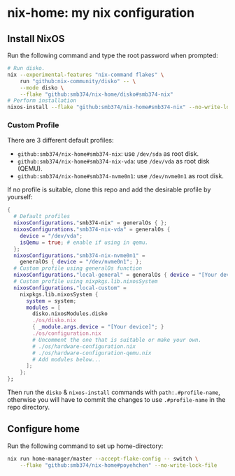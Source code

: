 # nix-home: my nix configuration

## Install NixOS

Run the following command and type the root password when prompted:

```sh
# Run disko.
nix --experimental-features "nix-command flakes" \
    run "github:nix-community/disko" -- \
    --mode disko \
    --flake "github:smb374/nix-home/disko#smb374-nix"
# Perform installation
nixos-install --flake "github:smb374/nix-home#smb374-nix" --no-write-lock-file
```

### Custom Profile

There are 3 different default profiles:

- `github:smb374/nix-home#smb374-nix`: use `/dev/sda` as root disk.
- `github:smb374/nix-home#smb374-nix-vda`: use `/dev/vda` as root disk (QEMU).
- `github:smb374/nix-home#smb374-nvme0n1`: use `/dev/nvme0n1` as root disk.

If no profile is suitable, clone this repo and add the desirable profile by yourself:

```nix
{
  # Default profiles
  nixosConfigurations."smb374-nix" = generalOs { };
  nixosConfigurations."smb374-nix-vda" = generalOs {
    device = "/dev/vda";
    isQemu = true; # enable if using in qemu.
  };
  nixosConfigurations."smb374-nix-nvme0n1" =
    generalOs { device = "/dev/nvme0n1"; };
  # Custom profile using generalOs function
  nixosConfigurations."local-general" = generalOs { device = "[Your device]"; };
  # Custom profile using nixpkgs.lib.nixosSystem
  nixosConfigurations."local-custom" =
    nixpkgs.lib.nixosSystem {
      system = system;
      modules = [
        disko.nixosModules.disko
        ./os/disko.nix
        { _module.args.device = "[Your device]"; }
        ./os/configuration.nix
        # Uncomment the one that is suitable or make your own.
        # ./os/hardware-configuration.nix
        # ./os/hardware-configuration-qemu.nix
        # Add modules below...
      ];
    };
};
```

Then run the `disko` & `nixos-install` commands with `path:.#profile-name`,
otherwise you will have to commit the changes to use `.#profile-name` in the
repo directory.

## Configure home

Run the following command to set up home-directory:

```sh
nix run home-manager/master --accept-flake-config -- switch \
    --flake "github:smb374/nix-home#poyehchen" --no-write-lock-file
```
